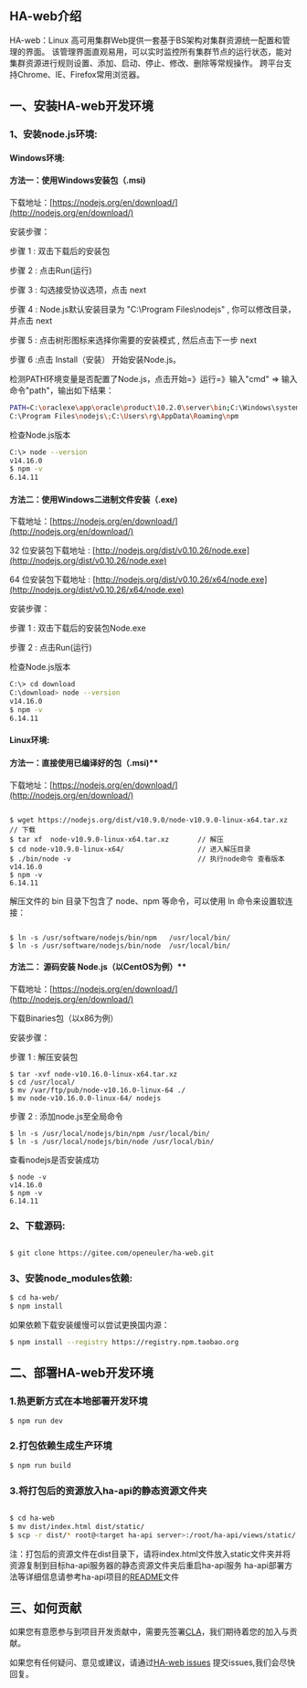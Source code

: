 ## HA-web介绍

HA-web：Linux 高可用集群Web提供一套基于BS架构对集群资源统一配置和管理的界面。 该管理界面直观易用，可以实时监控所有集群节点的运行状态，能对集群资源进行规则设置、添加、启动、停止、修改、删除等常规操作。 跨平台支持Chrome、IE、Firefox常用浏览器。

## 一、安装HA-web开发环境

### 1、安装node.js环境:

#### Windows环境:

#### 方法一：使用Windows安装包（.msi)

下载地址：[https://nodejs.org/en/download/](http://nodejs.org/en/download/)

安装步骤：

步骤 1 : 双击下载后的安装包

步骤 2 : 点击Run(运行)

步骤 3 : 勾选接受协议选项，点击 next

步骤 4 : Node.js默认安装目录为 "C:\Program Files\nodejs\" , 你可以修改目录，并点击 next

步骤 5 : 点击树形图标来选择你需要的安装模式 , 然后点击下一步 next

步骤 6 :点击 Install（安装） 开始安装Node.js。

检测PATH环境变量是否配置了Node.js，点击开始=》运行=》输入"cmd" => 输入命令"path"，输出如下结果：

```bash
PATH=C:\oraclexe\app\oracle\product\10.2.0\server\bin;C:\Windows\system32;
C:\Program Files\nodejs\;C:\Users\rg\AppData\Roaming\npm
```
检查Node.js版本

```bash
C:\> node --version
v14.16.0
$ npm -v
6.14.11
```
#### 方法二：使用Windows二进制文件安装（.exe)

下载地址：[https://nodejs.org/en/download/](http://nodejs.org/en/download/)

32 位安装包下载地址 : [http://nodejs.org/dist/v0.10.26/node.exe](http://nodejs.org/dist/v0.10.26/node.exe)

64 位安装包下载地址 : [http://nodejs.org/dist/v0.10.26/x64/node.exe](http://nodejs.org/dist/v0.10.26/x64/node.exe)

安装步骤：

步骤 1 : 双击下载后的安装包Node.exe

步骤 2 : 点击Run(运行)

检查Node.js版本

```bash
C:\> cd download
C:\download> node --version
v14.16.0
$ npm -v
6.14.11


```
#### Linux环境:

#### 方法一：直接使用已编译好的包（.msi)** 

下载地址：[https://nodejs.org/en/download/](http://nodejs.org/en/download/)

```

$ wget https://nodejs.org/dist/v10.9.0/node-v10.9.0-linux-x64.tar.xz    // 下载
$ tar xf  node-v10.9.0-linux-x64.tar.xz       // 解压
$ cd node-v10.9.0-linux-x64/                  // 进入解压目录
$ ./bin/node -v                               // 执行node命令 查看版本
v14.16.0
$ npm -v
6.14.11
```


解压文件的 bin 目录下包含了 node、npm 等命令，可以使用 ln 命令来设置软连接：


```

$ ln -s /usr/software/nodejs/bin/npm   /usr/local/bin/ 
$ ln -s /usr/software/nodejs/bin/node  /usr/local/bin/

```

#### 方法二： 源码安装 Node.js（以CentOS为例）**

下载地址：[https://nodejs.org/en/download/](http://nodejs.org/en/download/)

下载Binaries包（以x86为例）

安装步骤：

步骤 1 : 解压安装包


```
$ tar -xvf node-v10.16.0-linux-x64.tar.xz
$ cd /usr/local/
$ mv /var/ftp/pub/node-v10.16.0-linux-64 ./
$ mv node-v10.16.0.0-linux-64/ nodejs

```


步骤 2 : 添加node.js至全局命令

```
$ ln -s /usr/local/nodejs/bin/npm /usr/local/bin/
$ ln -s /usr/local/nodejs/bin/node /usr/local/bin/
```


查看nodejs是否安装成功

```
$ node -v
v14.16.0
$ npm -v
6.14.11
```


### 2、下载源码:


```bash

$ git clone https://gitee.com/openeuler/ha-web.git

```
### 3、安装node_modules依赖:


```bash
$ cd ha-web/
$ npm install
```
如果依赖下载安装缓慢可以尝试更换国内源：

```bash
$ npm install --registry https://registry.npm.taobao.org
```
## 二、部署HA-web开发环境

### 1.热更新方式在本地部署开发环境

```bash
$ npm run dev
```
### 2.打包依赖生成生产环境
```bash
$ npm run build
```


### 3.将打包后的资源放入ha-api的静态资源文件夹
```bash

$ cd ha-web
$ mv dist/index.html dist/static/
$ scp -r dist/* root@<target ha-api server>:/root/ha-api/views/static/
```

注：打包后的资源文件在dist目录下，请将index.html文件放入static文件夹并将资源复制到目标ha-api服务器的静态资源文件夹后重启ha-api服务
ha-api部署方法等详细信息请参考ha-api项目的[README](https://gitee.com/openeuler/ha-api/blob/master/README.md)文件


三、如何贡献
----------
如果您有意愿参与到项目开发贡献中，需要先签署[CLA](https://openeuler.org/en/cla.html)，我们期待着您的加入与贡献。

如果您有任何疑问、意见或建议，请通过[HA-web issues](https://gitee.com/openeuler/ha-web/issues) 提交issues,我们会尽快回复。